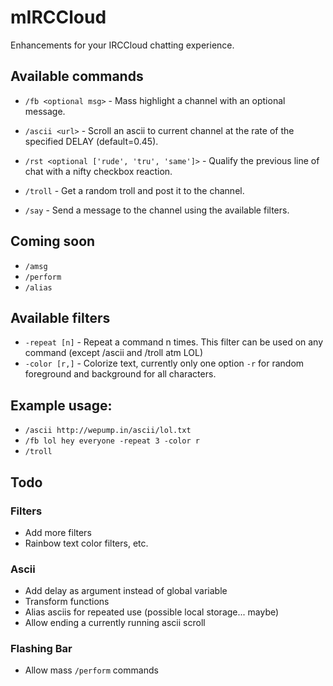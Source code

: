 # mIRCCloud

Enhancements for your IRCCloud chatting experience.

## Available commands

- `/fb <optional msg>` - Mass highlight a channel with an optional message.

- `/ascii <url>` - Scroll an ascii to current channel at the rate of the specified DELAY (default=0.45).

- `/rst <optional ['rude', 'tru', 'same']>` - Qualify the previous line of chat with a nifty checkbox reaction.

- `/troll` - Get a random troll and post it to the channel.

- `/say` - Send a message to the channel using the available filters.

## Coming soon 

- `/amsg`
- `/perform`
- `/alias`

## Available filters

- `-repeat [n]` - Repeat a command n times. This filter can be used on any command (except /ascii and /troll atm LOL)
- `-color [r,]` - Colorize text, currently only one option `-r` for random foreground and background for all characters.

## Example usage: 

- `/ascii http://wepump.in/ascii/lol.txt`
- `/fb lol hey everyone -repeat 3 -color r`
- `/troll`

## Todo

### Filters
- Add more filters
- Rainbow text color filters, etc.

### Ascii
- Add delay as argument instead of global variable
- Transform functions
- Alias asciis for repeated use (possible local storage... maybe)
- Allow ending a currently running ascii scroll

### Flashing Bar
- Allow mass `/perform` commands
